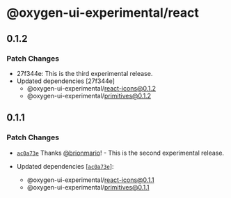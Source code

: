 # @oxygen-ui-experimental/react

## 0.1.2

### Patch Changes

- 27f344e: This is the third experimental release.
- Updated dependencies [27f344e]
  - @oxygen-ui-experimental/react-icons@0.1.2
  - @oxygen-ui-experimental/primitives@0.1.2

## 0.1.1

### Patch Changes

- [`ac0a73e`](https://github.com/wso2/oxygen-ui/commit/ac0a73e4ec5aac946cd6d370350050f343e69d69) Thanks [@brionmario](https://github.com/brionmario)! - This is the second experimental release.

- Updated dependencies [[`ac0a73e`](https://github.com/wso2/oxygen-ui/commit/ac0a73e4ec5aac946cd6d370350050f343e69d69)]:
  - @oxygen-ui-experimental/react-icons@0.1.1
  - @oxygen-ui-experimental/primitives@0.1.1

